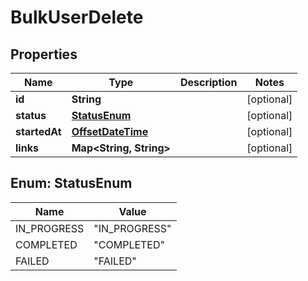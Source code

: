 
# BulkUserDelete

## Properties
Name | Type | Description | Notes
------------ | ------------- | ------------- | -------------
**id** | **String** |  |  [optional]
**status** | [**StatusEnum**](#StatusEnum) |  |  [optional]
**startedAt** | [**OffsetDateTime**](OffsetDateTime.md) |  |  [optional]
**links** | **Map&lt;String, String&gt;** |  |  [optional]


<a name="StatusEnum"></a>
## Enum: StatusEnum
Name | Value
---- | -----
IN_PROGRESS | &quot;IN_PROGRESS&quot;
COMPLETED | &quot;COMPLETED&quot;
FAILED | &quot;FAILED&quot;



